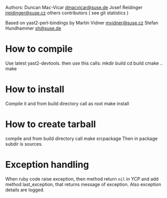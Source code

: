 Authors:
  Duncan Mac-Vicar <dmacvicar@suse.de>
  Josef Reidinger  <jreidinger@suse.cz>
  others contributors ( see git statistics )

Based on yast2-perl-bindings by
  Martin Vidner <mvidner@suse.cz>
  Stefan Hundhammer <sh@suse.de>

How to compile
=================
Use latest yast2-devtools. then use this calls:
mkdir build
cd build
cmake ..
make

How to install
=================
Compile it and from build directory call as root
make install

How to create tarball
================
compile and from build directory call
make srcpackage
Then in package subdir is sources.



Exception handling
=================
When ruby code raise exception, then method return `nil` in YCP and add method last_exception, that returns message of exception. Also exception details are logged.
